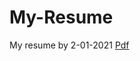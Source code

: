 # My-Resume
My resume by 2-01-2021
[Pdf](https://docs.google.com/viewer?url=$https://github.com/RajanKing/My-Resume/blob/main/Rajan's%20Resume.pdf)
